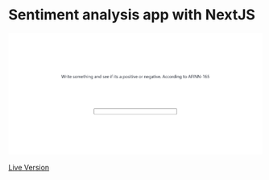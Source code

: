 # Sentiment analysis app with NextJS

![screenshot](https://github.com/msyavuz/sentimental/blob/main/assets/Screenshot.png?raw=true)

[Live Version](https://github.com/msyavuz/sentimental/blob/main/assets/Screenshot.png?raw=true)
